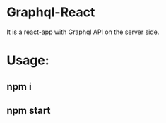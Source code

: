 # Graphql-React

It is a react-app with Graphql API on the server side.

# Usage:

## npm i

## npm start
